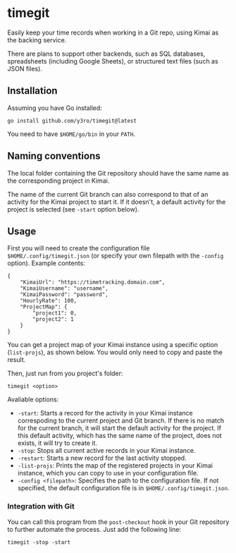 # timegit

Easily keep your time records when working in a Git repo, using Kimai as the backing service.

There are plans to support other backends, such as SQL databases, spreadsheets (including Google Sheets), or structured text files (such as JSON files).

## Installation

Assuming you have Go installed:

`go install github.com/y3ro/timegit@latest`

You need to have `$HOME/go/bin` in your `PATH`.

## Naming conventions

The local folder containing the Git repository should have the same name as the corresponding project in Kimai.

The name of the current Git branch can also correspond to that of an activity for the Kimai project to start it.
If it doesn't, a default activity for the project is selected (see `-start` option below).

## Usage

First you will need to create the configuration file `$HOME/.config/timegit.json` (or specify your own filepath with the `-config` option).
Example contents:

```
{
    "KimaiUrl": "https://timetracking.domain.com",
    "KimaiUsername": "username",
    "KimaiPassword": "password",
    "HourlyRate": 100,
    "ProjectMap": {
        "project1": 0,
        "project2": 1
    }
}
```

You can get a project map of your Kimai instance using a specific option (`list-projs`), as shown below. You would only need to copy and paste the result.

Then, just run from you project's folder:

```
timegit <option>
```

Avaliable options:

* `-start`: Starts a record for the activity in your Kimai instance correspoding to the current project and Git branch.
If there is no match for the current branch, it will start the default activity for the project. 
If this default activity, which has the same name of the project, does not exists, it will try to create it. 
* `-stop`: Stops all current active records in your Kimai instance.
* `-restart`: Starts a new record for the last activity stopped.
* `-list-projs`: Prints the map of the registered projects in your Kimai instance, which you can copy to use in your configuration file. 
* `-config <filepath>`: Specifies the path to the configuration file. If not specified, the default configuration file is in `$HOME/.config/timegit.json`. 

### Integration with Git

You can call this program from the `post-checkout` hook in your Git repository to further automate the process.
Just add the following line:

```
timegit -stop -start
```
